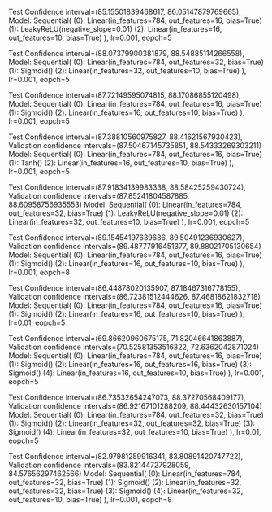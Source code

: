 Test Confidence interval=(85.15501839468617, 86.05147879769665), Model: Sequential(
  (0): Linear(in_features=784, out_features=16, bias=True)
  (1): LeakyReLU(negative_slope=0.01)
  (2): Linear(in_features=16, out_features=10, bias=True)
), lr=0.001, eopch=5

Test Confidence interval=(88.07379900381879, 88.54885114266558), Model: Sequential(
  (0): Linear(in_features=784, out_features=32, bias=True)
  (1): Sigmoid()
  (2): Linear(in_features=32, out_features=10, bias=True)
), lr=0.001, eopch=5

Test Confidence interval=(87.72149595074815, 88.17086855120498), Model: Sequential(
  (0): Linear(in_features=784, out_features=16, bias=True)
  (1): Sigmoid()
  (2): Linear(in_features=16, out_features=10, bias=True)
), lr=0.001, eopch=5

Test Confidence interval=(87.38810560975827, 88.41621567930423), Validation confidence intervals=(87.50467145735851, 88.54333269303211) Model: Sequential(
  (0): Linear(in_features=784, out_features=16, bias=True)
  (1): Tanh()
  (2): Linear(in_features=16, out_features=10, bias=True)
), lr=0.001, eopch=5

Test Confidence interval=(87.91834139983338, 88.58425259430724), Validation confidence intervals=(87.85241804587885, 88.60958756935553) Model: Sequential(
  (0): Linear(in_features=784, out_features=32, bias=True)
  (1): LeakyReLU(negative_slope=0.01)
  (2): Linear(in_features=32, out_features=10, bias=True)
), lr=0.001, eopch=5

Test Confidence interval=(89.15454197639686, 89.50491236930627), Validation confidence intervals=(89.48777916451377, 89.88021705130654) Model: Sequential(
  (0): Linear(in_features=784, out_features=16, bias=True)
  (1): Sigmoid()
  (2): Linear(in_features=16, out_features=10, bias=True)
), lr=0.001, eopch=8

Test Confidence interval=(86.44878020135907, 87.18467316778155), Validation confidence intervals=(86.72381512444626, 87.46818621832718) Model: Sequential(
  (0): Linear(in_features=784, out_features=16, bias=True)
  (1): Sigmoid()
  (2): Linear(in_features=16, out_features=10, bias=True)
), lr=0.01, eopch=5

Test Confidence interval=(69.86620960675175, 71.82046641863887), Validation confidence intervals=(70.52581353516322, 72.6362042871024) Model: Sequential(
  (0): Linear(in_features=784, out_features=16, bias=True)
  (1): Sigmoid()
  (2): Linear(in_features=16, out_features=16, bias=True)
  (3): Sigmoid()
  (4): Linear(in_features=16, out_features=10, bias=True)
), lr=0.001, eopch=5

Test Confidence interval=(86.73532654247073, 88.37270568409177), Validation confidence intervals=(86.92167101288209, 88.44432630157104) Model: Sequential(
  (0): Linear(in_features=784, out_features=32, bias=True)
  (1): Sigmoid()
  (2): Linear(in_features=32, out_features=32, bias=True)
  (3): Sigmoid()
  (4): Linear(in_features=32, out_features=10, bias=True)
), lr=0.01, eopch=5

Test Confidence interval=(82.97981259916341, 83.80891420747722), Validation confidence intervals=(83.82144727928059, 84.57656297462566) Model: Sequential(
  (0): Linear(in_features=784, out_features=32, bias=True)
  (1): Sigmoid()
  (2): Linear(in_features=32, out_features=32, bias=True)
  (3): Sigmoid()
  (4): Linear(in_features=32, out_features=10, bias=True)
), lr=0.001, eopch=8